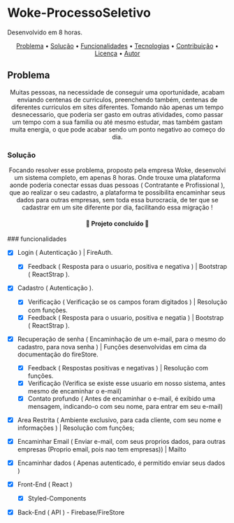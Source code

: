 # Woke-ProcessoSeletivo
Desenvolvido em 8 horas.


<p align="center">
 <a href="#problema">Problema</a> •
 <a href="#solucao">Solução</a> • 
 <a href="#funcionalidades">Funcionalidades</a> •
 <a href="#tecnologias">Tecnologias</a> •
 <a href="#contribuicao">Contribuição</a> • 
 <a href="#licenca">Licença</a> • 
 <a href="#autor">Autor</a>
</p>



## Problema

<p align="center"> Muitas pessoas, na necessidade de conseguir uma oportunidade, acabam enviando centenas de curriculos, preenchendo também, centenas de diferentes curriculos em sites diferentes. Tomando não apenas um tempo desnecessario, que poderia ser gasto em outras atividades, como passar um tempo com a sua familia ou até mesmo estudar, mas também gastam muita energia, o que pode acabar sendo um ponto negativo ao começo do dia.</p>



### Solução

<p align="center">Focando resolver esse problema, proposto pela empresa Woke, desenvolvi um sistema completo, em apenas 8 horas. Onde trouxe uma plataforma aonde poderia conectar essas duas pessoas ( Contratante e Profissional ), que ao realizar o seu cadastro, a plataforma te possibilita encaminhar seus dados para outras empresas, sem toda essa burocracia, de ter que se cadastrar em um site diferente por dia, facilitando essa migração !</p>



<h4 align="center"> 
	🚧 Projeto concluído 🚀
</h4>




<p id="funcionalidades"></p>
### funcionalidades

- [x] Login ( Autenticação ) | FireAuth.
    - [x] Feedback ( Resposta para o usuario, positiva e negativa ) | Bootstrap ( ReactStrap ).
- [x] Cadastro ( Autenticação ).
    - [x] Verificação ( Verificação se os campos foram digitados ) | Resolução com funções.
    - [x] Feedback ( Resposta para o usuario, positiva e negatia ) | Bootstrap ( ReactStrap ). 
- [x] Recuperação de senha ( Encaminhação de um e-mail, para o mesmo do cadastro, para nova senha ) | Funções desenvolvidas em cima da documentação do fireStore.
    - [x] Feedback ( Respostas positivas e negativas ) | Resolução com funções. 
    - [x] Verificação (Verifica se existe esse usuario em nosso sistema, antes mesmo de encaminhar o e-mail)
    - [x] Contato profundo ( Antes de encaminhar o e-mail, é exibido uma mensagem, indicando-o com seu nome, para entrar em seu e-mail)  
- [x] Area Restrita ( Ambiente exclusivo, para cada cliente, com seu nome e informações ) | Resolução com funções;
- [x] Encaminhar Email ( Enviar e-mail, com seus proprios dados, para outras empresas (Proprio email, pois nao tem empresas)) | Mailto
- [x] Encaminhar dados ( Apenas autenticado, é permitido enviar seus dados ) 
- [x] Front-End ( React )
    - [x] Styled-Components
- [x] Back-End ( API ) - Firebase/FireStore




